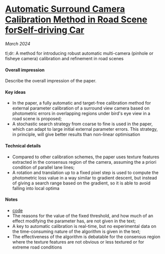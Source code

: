 # [Automatic Surround Camera Calibration Method in Road Scene forSelf-driving Car ](https://arxiv.org/abs/2305.16840)

_March 2024_

tl;dr: A method for introducing robust automatic multi-camera (pinhole or fisheye camera) calibration and refinement in road scenes

#### Overall impression
Describe the overall impression of the paper. 

#### Key ideas
- In the paper, a fully automatic and target-free calibration method for external parameter calibration of a surround view camera based on photometric errors in overlapping regions under bird's eye view in a road scene is proposed;
- A stochastic search strategy from coarse to fine is used in the paper, which can adapt to large initial external parameter errors. This strategy, in principle, will give better results than non-linear optimisation


#### Technical details
- Compared to other calibration schemes, the paper uses texture features extracted in the consensus region of the camera, assuming the a priori condition of parallel lane lines;
- A rotation and translation up to a fixed pixel step is used to compute the photometric loss value in a way similar to gradient descent, but instead of giving a search range based on the gradient, so it is able to avoid falling into local optima

#### Notes
- [code](https://github.com/OpenCalib/SurroundCameraCalib)
- The reasons for the value of the fixed threshold, and how much of an effect modifying the parameter has, are not given in the text;
- A key to automatic calibration is real-time, but no experimental data on the time-consuming nature of the algorithm is given in the text;
- The effectiveness of the algorithm is debatable for the consensus region where the texture features are not obvious or less textured or for extreme road conditions
